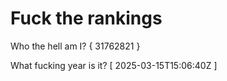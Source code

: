# Fuck the rankings

Who the hell am I?
{ 31762821 }

What fucking year is it?
[ 2025-03-15T15:06:40Z ]
